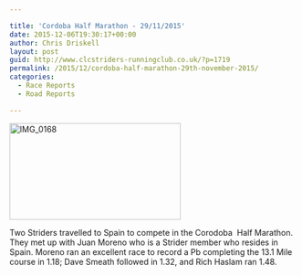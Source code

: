```yaml
---

title: 'Cordoba Half Marathon - 29/11/2015'
date: 2015-12-06T19:30:17+00:00
author: Chris Driskell
layout: post
guid: http://www.clcstriders-runningclub.co.uk/?p=1719
permalink: /2015/12/cordoba-half-marathon-29th-november-2015/
categories:
  - Race Reports
  - Road Reports

---
```

[<img class="alignnone size-medium wp-image-1735" src="http://www.clcstriders-runningclub.co.uk/wplive/wp-content/uploads/2015/12/IMG_0168-300x169.jpg" alt="IMG_0168" width="300" height="169" srcset="http://www.clcstriders-runningclub.co.uk/wplive/wp-content/uploads/2015/12/IMG_0168-300x169.jpg 300w, http://www.clcstriders-runningclub.co.uk/wplive/wp-content/uploads/2015/12/IMG_0168.jpg 960w" sizes="(max-width: 300px) 100vw, 300px" />](http://www.clcstriders-runningclub.co.uk/wplive/wp-content/uploads/2015/12/IMG_0168.jpg)

Two Striders travelled to Spain to compete in the Corodoba  Half Marathon. They met up with Juan Moreno who is a Strider member who resides in Spain. Moreno ran an excellent race to record a Pb completing the 13.1 Mile course in 1.18; Dave Smeath followed in 1.32, and Rich Haslam ran 1.48.